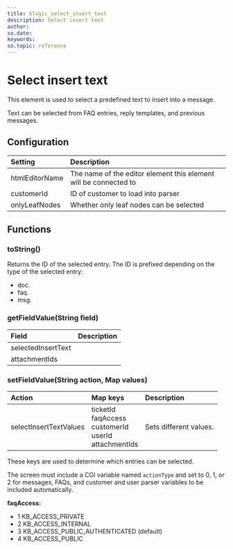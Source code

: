 ```yaml
---
title: blogic_select_insert_text
description: Select insert text
author:
so.date:
keywords:
so.topic: reference
---
```


# Select insert text

This element is used to select a predefined text to insert into a message.

Text can be selected from FAQ entries, reply templates, and previous messages.

## Configuration

| Setting        | Description                                                      |
|:---------------|:-----------------------------------------------------------------|
| htmlEditorName | The name of the editor element this element will be connected to |
| customerId     | ID of customer to load into parser                               |
| onlyLeafNodes  | Whether only leaf nodes can be selected                          |

## Functions

### toString()

Returns the ID of the selected entry. The ID is prefixed depending on the type of the selected entry:

* doc.
* faq.
* msg.

### getFieldValue(String field)

| Field              | Description |
|:-------------------|:------------|
| selectedInsertText |             |
| attachmentIds      |             |

### setFieldValue(String action, Map values)

| Action                 | Map keys               | Description                                                        |
|:-----------------------|:-----------------------|:-------------------------------------------------------------------|
| selectInsertTextValues | ticketId<br>faqAccess<br>customerId<br>userId<br>attachmentIds | Sets different values. |

These keys are used to determine which entries can be selected.

The screen must include a CGI variable named `actionType` and set to 0, 1, or 2 for messages, FAQs, and customer and user parser variables to be included automatically.

**faqAccess:**

* 1 KB_ACCESS_PRIVATE
* 2 KB_ACCESS_INTERNAL
* 3 KB_ACCESS_PUBLIC_AUTHENTICATED (default)
* 4 KB_ACCESS_PUBLIC
